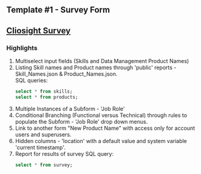 Template #1 - Survey Form
-------------------------
## [Cliosight Survey](https://app.cliosight.com/app/forms/221/show/public?noNavbar=true)   

### Highlights      
1. Multiselect input fields (Skills and Data Management Product Names)
2. Listing Skill names and Product names through 'public' reports - Skill_Names.json & Product_Names.json.    
   SQL queries:
   ``` sql
   select * from skills;     
   select * from products;
   ```
3. Multiple Instances of a Subform - 'Job Role'      
4. Conditional Branching (Functional versus Technical) through rules to populate the Subform - 'Job Role' drop down menus.       
5. Link to another form "New Product Name" with access only for account users and superusers.
6. Hidden columns - 'location' with a default value and system variable 'current timestamp'.
7. Report for results of survey
   SQL query:
   ``` sql
   select * from survey;     
   ```

